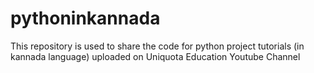 # pythoninkannada
This repository is used to share the code for python project tutorials (in kannada language) uploaded on Uniquota Education Youtube Channel
